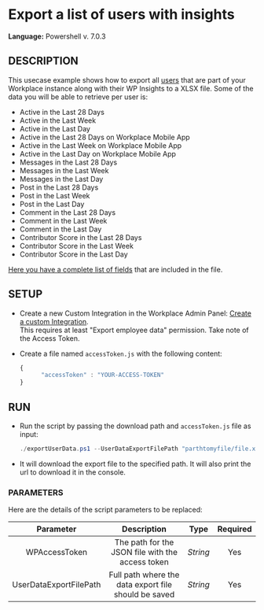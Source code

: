 # Export a list of users with insights

**Language:** Powershell v. 7.0.3

## DESCRIPTION
This usecase example shows how to export all [users](https://developers.facebook.com/docs/workplace/reference/graph-api/member) that are part of your Workplace instance along with their WP Insights to a XLSX file.
Some of the data you will be able to retrieve per user is:
* Active in the Last 28 Days
* Active in the Last Week
* Active in the Last Day
* Active in the Last 28 Days on Workplace Mobile App
* Active in the Last Week on Workplace Mobile App
* Active in the Last Day on Workplace Mobile App
* Messages in the Last 28 Days
* Messages in the Last Week
* Messages in the Last Day
* Post in the Last 28 Days
* Post in the Last Week
* Post in the Last Day
* Comment in the Last 28 Days
* Comment in the Last Week
* Comment in the Last Day
* Contributor Score in the Last 28 Days
* Contributor Score in the Last Week
* Contributor Score in the Last Day

[Here you have a complete list of fields](https://developers.facebook.com/docs/workplace/reference/graph-api/data-export#employee-data-export--job-type--work-file-export-user-) that are included in the file.


## SETUP

* Create a new Custom Integration in the Workplace Admin Panel: [Create a custom Integration](https://developers.facebook.com/docs/workplace/custom-integrations-new/#creating).<br/>This requires at least "Export employee data" permission. Take note of the Access Token.

* Create a file named `accessToken.js` with the following content:

   ```javascript
   {
         "accessToken" : "YOUR-ACCESS-TOKEN"
   }

## RUN

* Run the script by passing the download path and `accessToken.js` file as input:

   ```powershell
   ./exportUserData.ps1 --UserDataExportFilePath "parthtomyfile/file.xlsx" -WPAccessToken accessToken.js
   ```

* It will download the export file to the specified path. It will also print the url to download it in the console.

### PARAMETERS
Here are the details of the script parameters to be replaced:

 | Parameter             | Description                                                       |  Type           |  Required    |
   |:---------------------:|:-----------------------------------------------------------------:|:---------------:|:------------:|
   | WPAccessToken         |  The path for the JSON file with the access token                 | _String_        | Yes          |
   | UserDataExportFilePath             |  Full path where the data export file should be saved | _String_ | Yes          |
